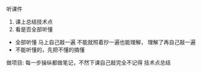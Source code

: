 听课件
  1. 课上总结技术点
  2. 看是否全部听懂
  - 全部听懂
    马上自己敲一遍
      不能就照着抄一遍也能理解，
      理解了再自己敲一遍
  - 不能听懂的，先把不懂的搞懂

做项目:
  每一步操纵都做笔记，不然下课自己敲完全不记得
  技术点总结